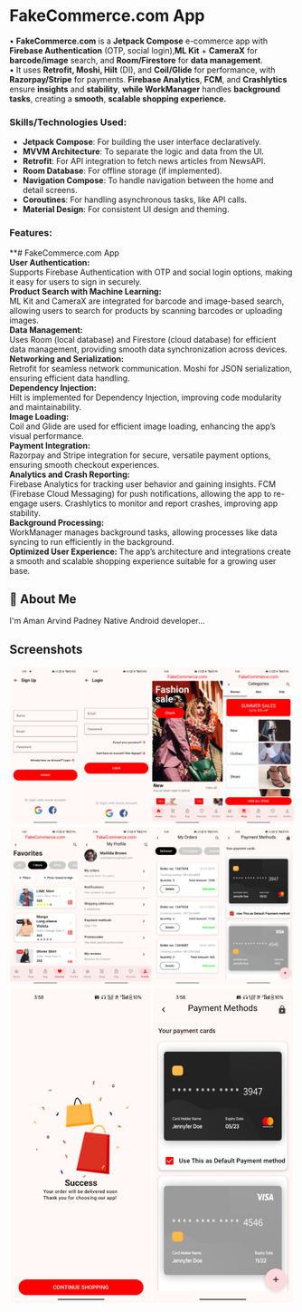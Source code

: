 
# FakeCommerce.com App
• **FakeCommerce.com** is a **Jetpack Compose** e-commerce app with **Firebase
Authentication** (OTP, social login),**ML Kit** + **CameraX** for **barcode/image** search, and
**Room/Firestore** for **data management**.\
• It uses **Retrofit, Moshi, Hilt** (DI), and **Coil/Glide** for performance, with **Razorpay/Stripe**
for payments. **Firebase Analytics**, **FCM**, and **Crashlytics** ensure **insights** and
**stability**, **while WorkManager** handles **background tasks**, creating a **smooth**, **scalable
shopping experience.**
### Skills/Technologies Used:
- **Jetpack Compose**: For building the user interface declaratively.
- **MVVM Architecture**: To separate the logic and data from the UI.
- **Retrofit**: For API integration to fetch news articles from NewsAPI.
- **Room Database**: For offline storage (if implemented).
- **Navigation Compose**: To handle navigation between the home and detail screens.
- **Coroutines**: For handling asynchronous tasks, like API calls.
- **Material Design**: For consistent UI design and theming.

### Features:
**# FakeCommerce.com App \
**User Authentication:**\
Supports Firebase Authentication with OTP and social login options, making it easy for users to sign in securely. \
**Product Search with Machine Learning:**\
 ML Kit and CameraX are integrated for barcode and image-based search, allowing users to search for products by scanning barcodes or uploading images. \
 **Data Management:** \
 Uses Room (local database) and Firestore (cloud database) for efficient data management, providing smooth data synchronization across devices. \
 **Networking and Serialization:** \
 Retrofit for seamless network communication. Moshi for JSON serialization, ensuring efficient data handling. \
 **Dependency Injection:** \
 Hilt is implemented for Dependency Injection, improving code modularity and maintainability. \
 **Image Loading:** \
 Coil and Glide are used for efficient image loading, enhancing the app’s visual performance. \
 **Payment Integration:** \
 Razorpay and Stripe integration for secure, versatile payment options, ensuring smooth checkout experiences. \
 **Analytics and Crash Reporting:** \
 Firebase Analytics for tracking user behavior and gaining insights. FCM (Firebase Cloud Messaging) for push notifications, allowing the app to re-engage users. Crashlytics to monitor and report crashes, improving app stability.\
  **Background Processing:**\
   WorkManager manages background tasks, allowing processes like data syncing to run efficiently in the background.\
 **Optimized User Experience:** The app’s architecture and integrations create a smooth and scalable shopping experience suitable for a growing user base.


## 🚀 About Me
I'm Aman Arvind Padney Native Android developer...


## Screenshots
![App Screenshot](https://raw.githubusercontent.com/Aman-pandey07/FakeStore.com/refs/heads/master/Screenshot-2025-03-03-15-59-30-0%20(1).jpg)
![App Screenshot](https://raw.githubusercontent.com/Aman-pandey07/FakeStore.com/refs/heads/master/Screenshot-2025-03-03-15-58-23-3.jpg)
![App Screenshot](https://raw.githubusercontent.com/Aman-pandey07/FakeStore.com/refs/heads/master/Screenshot-2025-03-03-15-58-52-1.jpg)






